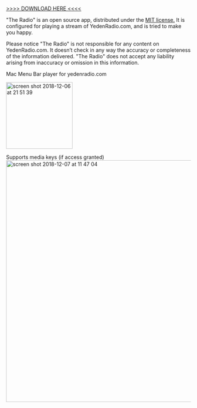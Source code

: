 <a href="https://github.com/RomanRosul/TheRadio/releases/download/1/YedenRadioOSX.dmg">>>>> DOWNLOAD HERE <<<<</a>

"The Radio" is an open source app, distributed under the <a href="https://github.com/RomanRosul/TheRadio/blob/master/LICENSE">MIT license.</a> It is configured for playing a stream of YedenRadio.com, and is tried to make you happy.

Please notice "The Radio" is not responsible for any content on YedenRadio.com. It doesn’t check in any way the accuracy or completeness of the information delivered. "The Radio" does not accept any liability arising from inaccuracy or omission in this information.

Mac Menu Bar player for yedenradio.com

<img width="181" alt="screen shot 2018-12-06 at 21 51 39" src="https://user-images.githubusercontent.com/14843225/49608382-350e9880-f9a1-11e8-94d0-4c57e52858f1.png">

Supports media keys (if access granted)
<img width="657" alt="screen shot 2018-12-07 at 11 47 04" src="https://user-images.githubusercontent.com/14843225/49640310-f0711480-fa15-11e8-812b-f4595186f039.png">
